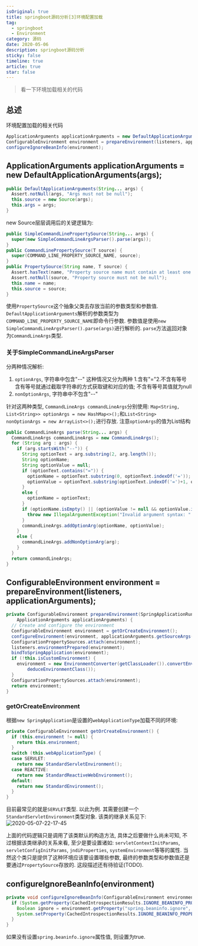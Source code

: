 ```yaml
---
isOriginal: true
title: springboot源码分析[3]环境配置加载
tag:
  - springboot
  - Environment
category: 源码
date: 2020-05-06
description: springboot源码分析
sticky: false
timeline: true
article: true
star: false
---
```


> 看一下环境加载相关的代码

## 总述

环境配置加载的相关代码

```java
ApplicationArguments applicationArguments = new DefaultApplicationArguments(args);
ConfigurableEnvironment environment = prepareEnvironment(listeners, applicationArguments);
configureIgnoreBeanInfo(environment);
```

## ApplicationArguments applicationArguments = new DefaultApplicationArguments(args);

```java
public DefaultApplicationArguments(String... args) {
  Assert.notNull(args, "Args must not be null");
  this.source = new Source(args);
  this.args = args;
}
```

new Source层层调用后的关键逻辑为:

```java
public SimpleCommandLinePropertySource(String... args) {
  super(new SimpleCommandLineArgsParser().parse(args));
}
public CommandLinePropertySource(T source) {
  super(COMMAND_LINE_PROPERTY_SOURCE_NAME, source);
}
public PropertySource(String name, T source) {
  Assert.hasText(name, "Property source name must contain at least one character");
  Assert.notNull(source, "Property source must not be null");
  this.name = name;
  this.source = source;
}
```

使用`PropertySource`这个抽象父类去存放当前的参数类型和参数值. `DefaultApplicationArguments`解析的参数类型为`COMMAND_LINE_PROPERTY_SOURCE_NAME`即命令行参数.
参数值是使用`new SimpleCommandLineArgsParser().parse(args)`进行解析的. `parse`方法返回对象为`CommandLineArgs`类型.

### 关于SimpleCommandLineArgsParser

分两种情况解析:

1. `optionArgs`, 字符串中包含"--"
  这种情况又分为两种 1.含有"="2.不含有等号 含有等号就通过截取字符串的方式获取键和对应的值; 不含有等号其值就为null
2. `nonOptionArgs`, 字符串中不包含"--"

针对这两种类型, `CommandLineArgs commandLineArgs`分别使用:
`Map<String, List<String>> optionArgs = new HashMap<>();`和`List<String> nonOptionArgs = new ArrayList<>();`进行存放.
注意`optionArgs`的值为List结构

```java
public CommandLineArgs parse(String... args) {
  CommandLineArgs commandLineArgs = new CommandLineArgs();
  for (String arg : args) {
    if (arg.startsWith("--")) {
      String optionText = arg.substring(2, arg.length());
      String optionName;
      String optionValue = null;
      if (optionText.contains("=")) {
        optionName = optionText.substring(0, optionText.indexOf('='));
        optionValue = optionText.substring(optionText.indexOf('=')+1, optionText.length());
      }
      else {
        optionName = optionText;
      }
      if (optionName.isEmpty() || (optionValue != null && optionValue.isEmpty())) {
        throw new IllegalArgumentException("Invalid argument syntax: " + arg);
      }
      commandLineArgs.addOptionArg(optionName, optionValue);
    }
    else {
      commandLineArgs.addNonOptionArg(arg);
    }
  }
  return commandLineArgs;
}
```

## ConfigurableEnvironment environment = prepareEnvironment(listeners, applicationArguments);

```java
private ConfigurableEnvironment prepareEnvironment(SpringApplicationRunListeners listeners,
    ApplicationArguments applicationArguments) {
  // Create and configure the environment
  ConfigurableEnvironment environment = getOrCreateEnvironment();
  configureEnvironment(environment, applicationArguments.getSourceArgs());
  ConfigurationPropertySources.attach(environment);
  listeners.environmentPrepared(environment);
  bindToSpringApplication(environment);
  if (!this.isCustomEnvironment) {
    environment = new EnvironmentConverter(getClassLoader()).convertEnvironmentIfNecessary(environment,
        deduceEnvironmentClass());
  }
  ConfigurationPropertySources.attach(environment);
  return environment;
}
```

### getOrCreateEnvironment

根据`new SpringApplication`是设置的`webApplicationType`加载不同的环境:

```java
private ConfigurableEnvironment getOrCreateEnvironment() {
  if (this.environment != null) {
    return this.environment;
  }
  switch (this.webApplicationType) {
  case SERVLET:
    return new StandardServletEnvironment();
  case REACTIVE:
    return new StandardReactiveWebEnvironment();
  default:
    return new StandardEnvironment();
  }
}
```

目前最常见的就是`SERVLET`类型. 以此为例. 其需要创建一个`StandardServletEnvironment`类型对象.
该类的继承关系见下:
![2020-05-07-22-17-45](https://tech.nikolazhang.top/2020-05-07-22-17-45.png)

上面的代码逻辑只是调用了该类默认的构造方法, 具体之后要做什么尚未可知, 不过根据该类继承的关系来看, 至少是要设置诸如: `servletContextInitParams`, `servletConfigInitParams`, `jndiProperties`, `systemEnvironment`等等的属性. 当然这个类只是提供了这种环境应该要设置哪些参数, 最终的参数类型和参数值还是要通过`PropertySource`存放的. 这段描述还有待验证(TODO).

## configureIgnoreBeanInfo(environment)

```java
private void configureIgnoreBeanInfo(ConfigurableEnvironment environment) {
  if (System.getProperty(CachedIntrospectionResults.IGNORE_BEANINFO_PROPERTY_NAME) == null) {
    Boolean ignore = environment.getProperty("spring.beaninfo.ignore", Boolean.class, Boolean.TRUE);
    System.setProperty(CachedIntrospectionResults.IGNORE_BEANINFO_PROPERTY_NAME, ignore.toString());
  }
}
```

如果没有设置`spring.beaninfo.ignore`属性值, 则设置为true.
